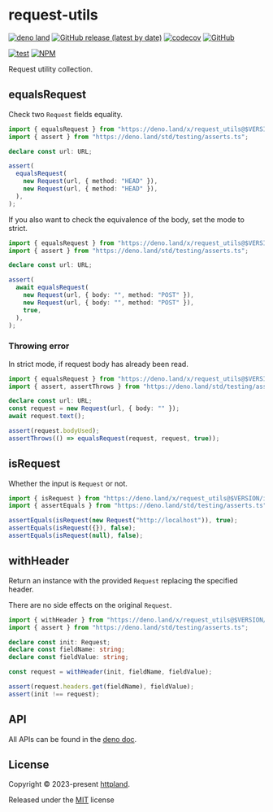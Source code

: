 # request-utils

[![deno land](http://img.shields.io/badge/available%20on-deno.land/x-lightgrey.svg?logo=deno)](https://deno.land/x/request_utils)
[![GitHub release (latest by date)](https://img.shields.io/github/v/release/httpland/request-utils)](https://github.com/httpland/request-utils/releases)
[![codecov](https://codecov.io/github/httpland/request-utils/branch/main/graph/badge.svg)](https://codecov.io/gh/httpland/request-utils)
[![GitHub](https://img.shields.io/github/license/httpland/request-utils)](https://github.com/httpland/request-utils/blob/main/LICENSE)

[![test](https://github.com/httpland/request-utils/actions/workflows/test.yaml/badge.svg)](https://github.com/httpland/request-utils/actions/workflows/test.yaml)
[![NPM](https://nodei.co/npm/@httpland/request-utils.png?mini=true)](https://nodei.co/npm/@httpland/request-utils/)

Request utility collection.

## equalsRequest

Check two `Request` fields equality.

```ts
import { equalsRequest } from "https://deno.land/x/request_utils@$VERSION/equal.ts";
import { assert } from "https://deno.land/std/testing/asserts.ts";

declare const url: URL;

assert(
  equalsRequest(
    new Request(url, { method: "HEAD" }),
    new Request(url, { method: "HEAD" }),
  ),
);
```

If you also want to check the equivalence of the body, set the mode to strict.

```ts
import { equalsRequest } from "https://deno.land/x/request_utils@$VERSION/equal.ts";
import { assert } from "https://deno.land/std/testing/asserts.ts";

declare const url: URL;

assert(
  await equalsRequest(
    new Request(url, { body: "", method: "POST" }),
    new Request(url, { body: "", method: "POST" }),
    true,
  ),
);
```

### Throwing error

In strict mode, if request body has already been read.

```ts
import { equalsRequest } from "https://deno.land/x/request_utils@$VERSION/equal.ts";
import { assert, assertThrows } from "https://deno.land/std/testing/asserts.ts";

declare const url: URL;
const request = new Request(url, { body: "" });
await request.text();

assert(request.bodyUsed);
assertThrows(() => equalsRequest(request, request, true));
```

## isRequest

Whether the input is `Request` or not.

```ts
import { isRequest } from "https://deno.land/x/request_utils@$VERSION/is.ts";
import { assertEquals } from "https://deno.land/std/testing/asserts.ts";

assertEquals(isRequest(new Request("http://localhost")), true);
assertEquals(isRequest({}), false);
assertEquals(isRequest(null), false);
```

## withHeader

Return an instance with the provided `Request` replacing the specified header.

There are no side effects on the original `Request`.

```ts
import { withHeader } from "https://deno.land/x/request_utils@$VERSION/with_header.ts";
import { assert } from "https://deno.land/std/testing/asserts.ts";

declare const init: Request;
declare const fieldName: string;
declare const fieldValue: string;

const request = withHeader(init, fieldName, fieldValue);

assert(request.headers.get(fieldName), fieldValue);
assert(init !== request);
```

## API

All APIs can be found in the [deno doc](https://deno.land/x/request_utils?doc).

## License

Copyright © 2023-present [httpland](https://github.com/httpland).

Released under the [MIT](./LICENSE) license
